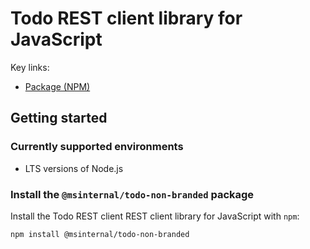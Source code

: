 # Todo REST client library for JavaScript



Key links:

- [Package (NPM)](https://www.npmjs.com/package/@msinternal/todo-non-branded)

## Getting started

### Currently supported environments

- LTS versions of Node.js

### Install the `@msinternal/todo-non-branded` package

Install the Todo REST client REST client library for JavaScript with `npm`:

```bash
npm install @msinternal/todo-non-branded
```
